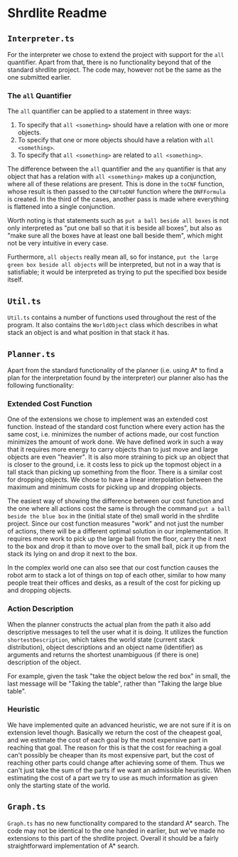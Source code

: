# Shrdlite Readme

## `Interpreter.ts`

For the interpreter we chose to extend the project with support for the `all` quantifier. Apart from that, there is no functionality beyond that of the standard shrdlite project. The code may, however not be the same as the one submitted earlier.

### The `all` Quantifier

The `all` quantifier can be applied to a statement in three ways:

1. To specify that `all <something>` should have a relation with one or more objects.
2. To specify that one or more objects should have a relation with `all <something>`.
3. To specify that `all <something>` are related to `all <something>`.

The difference between the `all` quantifier and the `any` quantifier is that any object that has a relation with `all <something>` makes up a conjunction, where all of these relations are present. This is done in the `toCNF` function, whose result is then passed to the `CNFtoDNF` function where the `DNFFormula` is created. In the third of the cases, another pass is made where everything is flattened into a single conjunction.

Worth noting is that statements such as `put a ball beside all boxes` is not only interpreted as "put one ball so that it is beside all boxes", but also as "make sure all the boxes have at least one ball beside them", which might not be very intuitive in every case.

Furthermore, `all objects` really mean all, so for instance, `put the large green box beside all objects` will be interpreted, but not in a way that is satisfiable; it would be interpreted as trying to put the specified box beside itself.

## `Util.ts`

`Util.ts` contains a number of functions used throughout the rest of the program. It also contains the `WorldObject` class which describes in what stack an object is and what position in that stack it has.

## `Planner.ts`

Apart from the standard functionality of the planner (i.e. using A* to find a plan for the interpretation found by the interpreter) our planner also has the following functionality:

### Extended Cost Function

One of the extensions we chose to implement was an extended cost function. Instead of the standard cost function where every action has the same cost, i.e. minimizes the number of actions made, our cost function minimizes the amount of work done. We have defined work in such a way that it requires more energy to carry objects than to just move and large objects are even "heavier". It is also more straining to pick up an object that is closer to the ground, i.e. it costs less to pick up the topmost object in a tall stack than picking up something from the floor. There is a similar cost for dropping objects. We chose to have a linear interpolation between the maximum and minimum costs for picking up and dropping objects.

The easiest way of showing the difference between our cost function and the one where all actions cost the same is through the command `put a ball beside the blue box` in the (initial state of the) small world in the shrdlite project. Since our cost function measures "work" and not just the number of actions, there will be a different optimal solution in our implementation. It requires more work to pick up the large ball from the floor, carry the it next to the box and drop it than to move over to the small ball, pick it up from the stack its lying on and drop it next to the box.

In the complex world one can also see that our cost function causes the robot arm to stack a lot of things on top of each other, similar to how many people treat their offices and desks, as a result of the cost for picking up and dropping objects.

### Action Description

When the planner constructs the actual plan from the path it also add descriptive messages to tell the user what it is doing. It utilizes the function `shortestDescription`, which takes the world state (current stack distribution), object descriptions and an object name (identifier) as arguments and returns the shortest unambiguous (if there is one) description of the object.

For example, given the task "take the object below the red box" in small, the last message will be "Taking the table", rather than "Taking the large blue table".

### Heuristic

We have implemented quite an advanced heuristic, we are not sure if it is on extension level though. Basically we return the cost of the cheapest goal, and we estimate the cost of each goal by the most expensive part in reaching that goal. The reason for this is that the cost for reaching a goal can't possibly be cheaper than its most expensive part, but the cost of reaching other parts could change after achieving some of them. Thus we can't just take the sum of the parts if we want an admissible heuristic. When estimating the cost of a part we try to use as much information as given only the starting state of the world.

## `Graph.ts`

`Graph.ts` has no new functionality compared to the standard A* search. The code may not be identical to the one handed in earlier, but we've made no extensions to this part of the shrdlite project. Overall it should be a fairly straightforward implementation of A* search.
